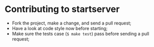 # Contributing to startserver

- Fork the project, make a change, and send a pull request;
- Have a look at code style now before starting;
- Make sure the tests case (`$ make test`) pass before sending a pull request;
